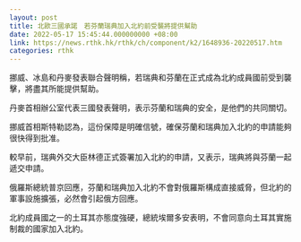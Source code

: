 ```yaml
---
layout: post
title: 北歐三國承諾　若芬蘭瑞典加入北約前受襲將提供幫助
date: 2022-05-17 15:45:44.000000000 +08:00
link: https://news.rthk.hk/rthk/ch/component/k2/1648936-20220517.htm
categories: rthk
---
```


挪威、冰島和丹麥發表聯合聲明稱，若瑞典和芬蘭在正式成為北約成員國前受到襲擊，將盡其所能提供幫助。

丹麥首相辦公室代表三國發表聲明，表示芬蘭和瑞典的安全，是他們的共同關切。

挪威首相斯特勒認為，這份保障是明確信號，確保芬蘭和瑞典加入北約的申請能夠很快得到批准。

較早前，瑞典外交大臣林德正式簽署加入北約的申請，又表示，瑞典將與芬蘭一起遞交申請。

俄羅斯總統普京回應，芬蘭和瑞典加入北約不會對俄羅斯構成直接威脅，但北約的軍事設施擴張，必然會引起俄方回應。

北約成員國之一的土耳其亦態度強硬，總統埃爾多安表明，不會同意向土耳其實施制裁的國家加入北約。
